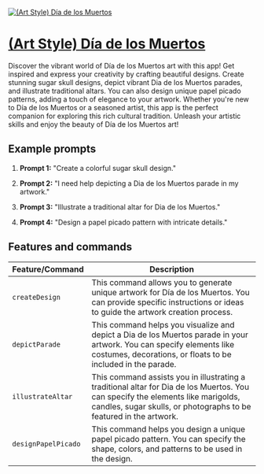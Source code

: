 [![(Art Style) Día de los Muertos](https://files.oaiusercontent.com/file-8O2y7lDkPeKGiZMs1gC4xUG1?se=2123-10-16T03%3A58%3A30Z&sp=r&sv=2021-08-06&sr=b&rscc=max-age%3D31536000%2C%20immutable&rscd=attachment%3B%20filename%3Dd7fb5ce6-cdea-4b03-9ce4-a2baf55e4b66.png&sig=xscRYEU4C7e0R25g56S4RzFBtgT/gIU%2Blx34y1MYwso%3D)](https://chat.openai.com/g/g-41I1iC6XP-art-style-dia-de-los-muertos)

# [(Art Style) Día de los Muertos](https://chat.openai.com/g/g-41I1iC6XP-art-style-dia-de-los-muertos)

Discover the vibrant world of Día de los Muertos art with this app! Get inspired and express your creativity by crafting beautiful designs. Create stunning sugar skull designs, depict vibrant Dia de los Muertos parades, and illustrate traditional altars. You can also design unique papel picado patterns, adding a touch of elegance to your artwork. Whether you're new to Día de los Muertos or a seasoned artist, this app is the perfect companion for exploring this rich cultural tradition. Unleash your artistic skills and enjoy the beauty of Día de los Muertos art!

## Example prompts

1. **Prompt 1:** "Create a colorful sugar skull design."

2. **Prompt 2:** "I need help depicting a Dia de los Muertos parade in my artwork."

3. **Prompt 3:** "Illustrate a traditional altar for Dia de los Muertos."

4. **Prompt 4:** "Design a papel picado pattern with intricate details."

## Features and commands

| Feature/Command | Description |
| --- | --- |
| `createDesign` | This command allows you to generate unique artwork for Día de los Muertos. You can provide specific instructions or ideas to guide the artwork creation process. |
| `depictParade` | This command helps you visualize and depict a Dia de los Muertos parade in your artwork. You can specify elements like costumes, decorations, or floats to be included in the parade. |
| `illustrateAltar` | This command assists you in illustrating a traditional altar for Dia de los Muertos. You can specify the elements like marigolds, candles, sugar skulls, or photographs to be featured in the artwork. |
| `designPapelPicado` | This command helps you design a unique papel picado pattern. You can specify the shape, colors, and patterns to be used in the design. |